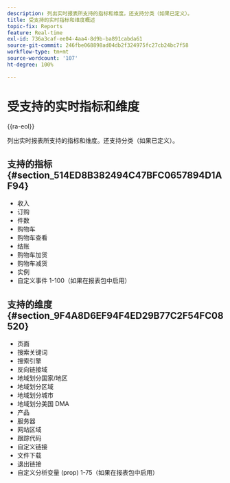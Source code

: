 ```yaml
---
description: 列出实时报表所支持的指标和维度。还支持分类（如果已定义）。
title: 受支持的实时指标和维度概述
topic-fix: Reports
feature: Real-time
exl-id: 736a3caf-ee04-4aa4-8d9b-ba891cabda61
source-git-commit: 246fbe068898ad04db2f324975fc27cb24bc7f58
workflow-type: tm+mt
source-wordcount: '107'
ht-degree: 100%

---
```


# 受支持的实时指标和维度

{{ra-eol}}

列出实时报表所支持的指标和维度。还支持分类（如果已定义）。

## 支持的指标 {#section_514ED8B382494C47BFC0657894D1AF94}

* 收入
* 订购
* 件数
* 购物车
* 购物车查看
* 结账
* 购物车加货
* 购物车减货
* 实例
* 自定义事件 1-100（如果在报表包中启用）

## 支持的维度 {#section_9F4A8D6EF94F4ED29B77C2F54FC08520}

* 页面
* 搜索关键词
* 搜索引擎
* 反向链接域
* 地域划分国家/地区
* 地域划分区域
* 地域划分城市
* 地域划分美国 DMA
* 产品
* 服务器
* 网站区域
* 跟踪代码
* 自定义链接
* 文件下载
* 退出链接
* 自定义分析变量 (prop) 1-75（如果在报表包中启用）

